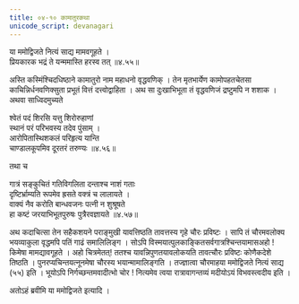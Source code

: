 ```yaml
---
title: ०४-१० कामातुरकथा
unicode_script: devanagari
---
```

या ममोद्विजते नित्यं साद्य मामवगूहते ।  
प्रियकारक भद्रं ते यन्ममास्ति हरस्व तत् ॥४.५५॥

अस्ति कस्मिंश्चिदधिष्ठाने कामातुरो नाम महाधनो वृद्धवणिक् । तेन मृतभार्येण कामोपहतचेतसा काचिन्निर्धनवणिक्सुता प्रभूतं वित्तं दत्त्वोद्वाहिता । अथ सा दुःखाभिभूता तं वृद्धवणिजं द्रष्टुमपि न शशाक । अथवा साध्विदमुच्यते

श्वेतं पदं शिरसि यत्तु शिरोरुहाणां  
स्थानं परं परिभवस्य तदेव पुंसाम् ।  
आरोपितास्थिशकलं परिहृत्य यान्ति  
चाण्डालकूपमिव दूरतरं तरुण्यः ॥४.५६॥

तथा च

गात्रं सङ्कुचितं गतिविगलिता दन्ताश्च नाशं गताः  
दृष्टिर्भ्राम्यति रूपमेव ह्रसते वक्त्रं च लालायते ।  
वाक्यं नैव करोति बान्धवजनः पत्नी न शुश्रूषते  
हा कष्टं जरयाभिभूतपुरुषः पुत्रैरवज्ञायते ॥४.५७॥

अथ कदाचित्सा तेन सहैकशयने पराङ्मुखी यावत्तिष्ठति तावत्तस्य गृहे चौरः प्रविष्टः । सापि तं चौरमवलोक्य भयव्याकुला वृद्धमपि पतिं गाढं समालिलिङ्ग । सोऽपि विस्मयात्पुलकाङ्कितसर्वगात्रश्चिन्तयामासअहो ! किमेषा मामद्यावगूहते । अहो चित्रमेतत्! ततश्च यावन्निपुणतयावलोकयति तावत्चौरः प्रविष्टः कोणैकदेशे तिष्ठति । पुनरप्यचिन्तयत्नूनमेषा चौरस्य भयान्मामालिङ्गति । तज्ज्ञात्वा चौरमाहया ममोद्विजते नित्यं साद्य (५५) इति । भूयोऽपि निर्गच्छन्तमवादीत्भो चोर ! नित्यमेव त्वया रात्रावागन्तव्यं मदीयोऽयं विभवस्त्वदीय इति ।  

अतोऽहं ब्रवीमि या ममोद्विजते इत्यादि ।
